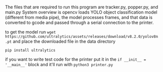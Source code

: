 The files that are required to run this program are tracker.py, popper.py, and main.py
System overview is opencv loads YOLO object classification model (different from media pipe), the model processes frames, and that data is converted to gcode and passed through a serial connection to the printer.


to get the model run
`wget https://github.com/ultralytics/assets/releases/download/v8.2.0/yolov8n.pt`
and place the downloaded file in the data directory

`pip install ultralytics` 

if you want to write test code for the printer put it in the `if __init__ = '__main__'` block and it'll run with `python3 printer.py`
